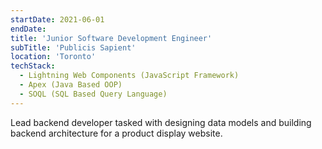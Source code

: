 ```yaml
---
startDate: 2021-06-01
endDate:
title: 'Junior Software Development Engineer'
subTitle: 'Publicis Sapient'
location: 'Toronto'
techStack:
  - Lightning Web Components (JavaScript Framework)
  - Apex (Java Based OOP)
  - SOQL (SQL Based Query Language)
---
```

Lead backend developer tasked with designing data models and building backend architecture for a product display website. 